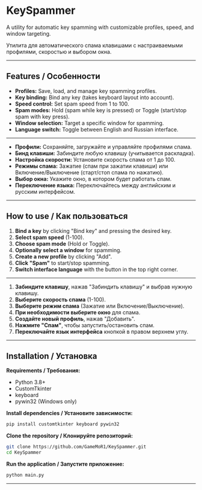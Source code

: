 # KeySpammer

A utility for automatic key spamming with customizable profiles, speed, and window targeting.

Утилита для автоматического спама клавишами с настраиваемыми профилями, скоростью и выбором окна.

---

## Features / Особенности

- **Profiles:** Save, load, and manage key spamming profiles.
- **Key binding:** Bind any key (takes keyboard layout into account).
- **Speed control:** Set spam speed from 1 to 100.
- **Spam modes:** Hold (spam while key is pressed) or Toggle (start/stop spam with key press).
- **Window selection:** Target a specific window for spamming.
- **Language switch:** Toggle between English and Russian interface.

---

- **Профили:** Сохраняйте, загружайте и управляйте профилями спама.
- **Бинд клавиши:** Забиндите любую клавишу (учитывается раскладка).
- **Настройка скорости:** Установите скорость спама от 1 до 100.
- **Режимы спама:** Зажатие (спам при зажатии клавиши) или Включение/Выключение (старт/стоп спама по нажатию).
- **Выбор окна:** Укажите окно, в котором будет работать спам.
- **Переключение языка:** Переключайтесь между английским и русским интерфейсом.

---

## How to use / Как пользоваться

1. **Bind a key** by clicking "Bind key" and pressing the desired key.
2. **Select spam speed** (1-100).
3. **Choose spam mode** (Hold or Toggle).
4. **Optionally select a window** for spamming.
5. **Create a new profile** by clicking "Add".
6. **Click "Spam"** to start/stop spamming.
7. **Switch interface language** with the button in the top right corner.

---

1. **Забиндите клавишу**, нажав "Забиндить клавишу" и выбрав нужную клавишу.
2. **Выберите скорость спама** (1-100).
3. **Выберите режим спама** (Зажатие или Включение/Выключение).
4. **При необходимости выберите окно** для спама.
5. **Создайте новый профиль**, нажав "Добавить".
6. **Нажмите "Спам"**, чтобы запустить/остановить спам.
7. **Переключайте язык интерфейса** кнопкой в правом верхнем углу.

---

## Installation / Установка

**Requirements / Требования:**
- Python 3.8+
- CustomTkinter
- keyboard
- pywin32 (Windows only)

**Install dependencies / Установите зависимости:**

```sh
pip install customtkinter keyboard pywin32
```

**Clone the repository / Клонируйте репозиторий:**

```sh
git clone https://github.com/GameMoR1/KeySpammer.git
cd KeySpammer
```

**Run the application / Запустите приложение:**

```sh
python main.py
```

---
